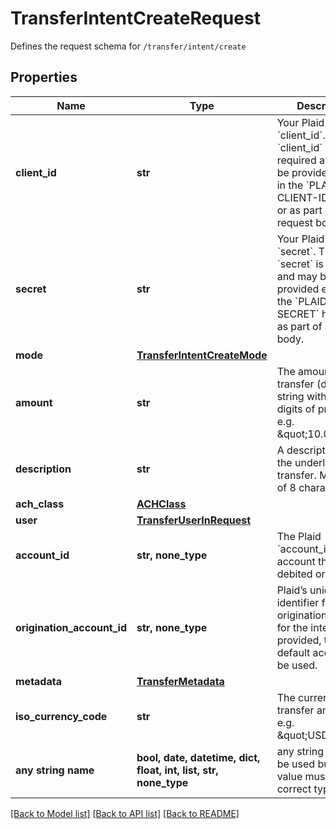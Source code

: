 # TransferIntentCreateRequest

Defines the request schema for `/transfer/intent/create`

## Properties
Name | Type | Description | Notes
------------ | ------------- | ------------- | -------------
**client_id** | **str** | Your Plaid API &#x60;client_id&#x60;. The &#x60;client_id&#x60; is required and may be provided either in the &#x60;PLAID-CLIENT-ID&#x60; header or as part of a request body. | 
**secret** | **str** | Your Plaid API &#x60;secret&#x60;. The &#x60;secret&#x60; is required and may be provided either in the &#x60;PLAID-SECRET&#x60; header or as part of a request body. | 
**mode** | [**TransferIntentCreateMode**](TransferIntentCreateMode.md) |  | 
**amount** | **str** | The amount of the transfer (decimal string with two digits of precision e.g. \&quot;10.00\&quot;). | 
**description** | **str** | A description for the underlying transfer. Maximum of 8 characters. | 
**ach_class** | [**ACHClass**](ACHClass.md) |  | 
**user** | [**TransferUserInRequest**](TransferUserInRequest.md) |  | 
**account_id** | **str, none_type** | The Plaid &#x60;account_id&#x60; for the account that will be debited or credited. | [optional] 
**origination_account_id** | **str, none_type** | Plaid’s unique identifier for the origination account for the intent. If not provided, the default account will be used. | [optional] 
**metadata** | [**TransferMetadata**](TransferMetadata.md) |  | [optional] 
**iso_currency_code** | **str** | The currency of the transfer amount, e.g. \&quot;USD\&quot; | [optional] 
**any string name** | **bool, date, datetime, dict, float, int, list, str, none_type** | any string name can be used but the value must be the correct type | [optional]

[[Back to Model list]](../README.md#documentation-for-models) [[Back to API list]](../README.md#documentation-for-api-endpoints) [[Back to README]](../README.md)


